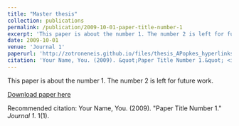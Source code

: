 ```yaml
---
title: "Master thesis"
collection: publications
permalink: /publication/2009-10-01-paper-title-number-1
excerpt: 'This paper is about the number 1. The number 2 is left for future work.'
date: 2009-10-01
venue: 'Journal 1'
paperurl: 'http://zotroneneis.github.io/files/thesis_APopkes_hyperlinks.pdf'
citation: 'Your Name, You. (2009). &quot;Paper Title Number 1.&quot; <i>Journal 1</i>. 1(1).'
---
```

This paper is about the number 1. The number 2 is left for future work.

[Download paper here](http://zotroneneis.github.io/files/thesis_APopkes_hyperlinks.pdf)

Recommended citation: Your Name, You. (2009). "Paper Title Number 1." <i>Journal 1</i>. 1(1).
